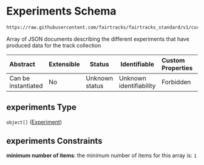 # Experiments Schema

```txt
https://raw.githubusercontent.com/fairtracks/fairtracks_standard/v1/current/json/schema/fairtracks.schema.json#/properties/experiments
```

Array of JSON documents describing the different experiments that have produced data for the track collection


| Abstract            | Extensible | Status         | Identifiable            | Custom Properties | Additional Properties | Access Restrictions | Defined In                                                                               |
| :------------------ | ---------- | -------------- | ----------------------- | :---------------- | --------------------- | ------------------- | ---------------------------------------------------------------------------------------- |
| Can be instantiated | No         | Unknown status | Unknown identifiability | Forbidden         | Allowed               | none                | [fairtracks.schema.json\*](../json/schema/fairtracks.schema.json "open original schema") |

## experiments Type

`object[]` ([Experiment](fairtracks-properties-experiments-experiment.md))

## experiments Constraints

**minimum number of items**: the minimum number of items for this array is: `1`
